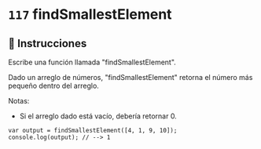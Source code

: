 # `117` findSmallestElement

## 📝 Instrucciones

Escribe una función llamada "findSmallestElement".

Dado un arreglo de números, "findSmallestElement" retorna el número más pequeño dentro del arreglo.

Notas:
* Si el arreglo dado está vacío, debería retornar 0.

```Js
var output = findSmallestElement([4, 1, 9, 10]);
console.log(output); // --> 1
```